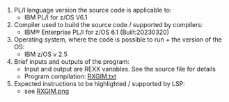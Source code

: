 1. PL/I language version the source code is applicable to:
    - IBM PL/I for z/OS V6.1
2. Compiler used to build the source code / supported by compilers:
    - IBM® Enterprise PL/I for z/OS  6.1      (Built:20230320)
3. Operating system, where the code is possible to run + the version of the OS:
    - IBM z/OS v 2.5
4. Brief inputs and outputs of the program:
    - Input and output are REXX variables. See the source file for details
    - Program compilation: [RXGIM.txt](RXGIM.txt)
5. Expected instructions to be highlighted / supported by LSP:
    - see [RXGIM.png](RXGIM.png)
